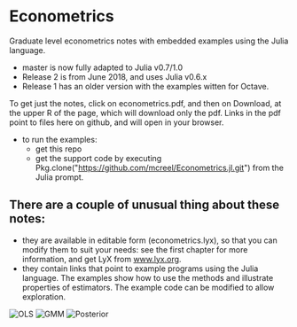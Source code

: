 # Econometrics
Graduate level econometrics notes with embedded examples using the Julia language.

- master is now fully adapted to Julia v0.7/1.0
- Release 2 is from June 2018, and uses Julia v0.6.x
- Release 1 has an older version with the examples witten for Octave.

To get just the notes, click on econometrics.pdf, and then on Download, at the upper R of the page, which will download only the pdf. Links in the pdf point to files here on github, and will open in your browser.
- to run the examples:
    * get this repo
    * get the support code by executing Pkg.clone("https://github.com/mcreel/Econometrics.jl.git")
    from the Julia prompt.


## There are a couple of unusual thing about these notes:
- they are available in editable form (econometrics.lyx), so that you can modify them to suit your needs: see the first chapter for more information, and get LyX from  www.lyx.org. 
- they contain links that point to example programs using the Julia language. The examples show how to use the methods and illustrate properties of estimators. The example code can be modified to allow exploration.

![OLS](https://github.com/mcreel/Econometrics/blob/master/ols.png)
![GMM](https://github.com/mcreel/Econometrics/blob/master/gmm.png)
![Posterior](https://github.com/mcreel/Econometrics/blob/master/posterior.svg)
